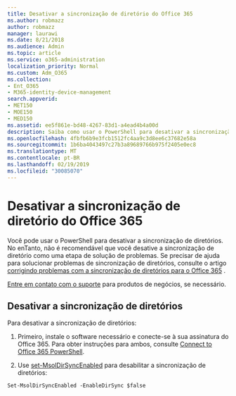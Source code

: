 ```yaml
---
title: Desativar a sincronização de diretório do Office 365
ms.author: robmazz
author: robmazz
manager: laurawi
ms.date: 8/21/2018
ms.audience: Admin
ms.topic: article
ms.service: o365-administration
localization_priority: Normal
ms.custom: Adm_O365
ms.collection:
- Ent_O365
- M365-identity-device-management
search.appverid:
- MET150
- MOE150
- MED150
ms.assetid: ee5f861e-bd48-4267-83d1-a4ead4b4a00d
description: Saiba como usar o PowerShell para desativar a sincronização de diretório para o Office 365
ms.openlocfilehash: 4fbfb6b9e3fcb1512fc4aa9c3d8ee6c37682e58a
ms.sourcegitcommit: 1b6ba4043497c27b3a89689766b975f2405e0ec8
ms.translationtype: MT
ms.contentlocale: pt-BR
ms.lasthandoff: 02/19/2019
ms.locfileid: "30085070"
---
```

# <a name="turn-off-directory-synchronization-for-office-365"></a>Desativar a sincronização de diretório do Office 365
Você pode usar o PowerShell para desativar a sincronização de diretórios. No enTanto, não é recomendável que você desative a sincronização de diretório como uma etapa de solução de problemas. Se precisar de ajuda para solucionar problemas de sincronização de diretórios, consulte o artigo [corrigindo problemas com a sincronização de diretórios para o Office 365](fix-problems-with-directory-synchronization.md) . 
  
[Entre em contato com o suporte](https://support.office.com/article/32a17ca7-6fa0-4870-8a8d-e25ba4ccfd4b) para produtos de negócios, se necessário.
  
## <a name="turn-off-directory-synchronization"></a>Desativar a sincronização de diretórios  
Para desativar a sincronização de diretórios:
  
1. Primeiro, instale o software necessário e conecte-se à sua assinatura do Office 365. Para obter instruções para ambos, consulte [Connect to Office 365 PowerShell](https://go.microsoft.com/fwlink/p/?LinkId=821938).
    
2. Use [set-MsolDirSyncEnabled](https://go.microsoft.com/fwlink/p/?LinkId=821939) para desabilitar a sincronização de diretórios: 
    
  ```
  Set-MsolDirSyncEnabled -EnableDirSync $false
  ```